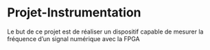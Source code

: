 # Projet-Instrumentation
Le but de ce projet est de réaliser un dispositif capable de mesurer la fréquence d’un  signal numérique avec la FPGA
